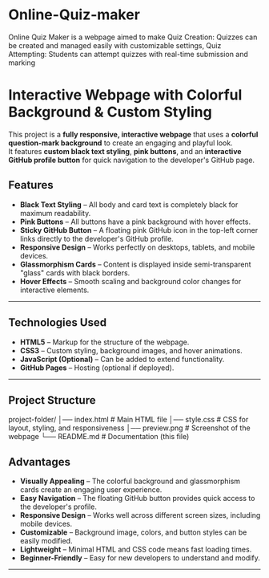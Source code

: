# Online-Quiz-maker
Online Quiz Maker is a webpage aimed to make Quiz Creation: Quizzes can be created and managed easily with customizable settings, Quiz Attempting: Students can attempt quizzes with real-time submission and marking

# Interactive Webpage with Colorful Background & Custom Styling

This project is a **fully responsive, interactive webpage** that uses a **colorful question-mark background** to create an engaging and playful look.  
It features **custom black text styling**, **pink buttons**, and an **interactive GitHub profile button** for quick navigation to the developer's GitHub page.

## Features

- **Black Text Styling** – All body and card text is completely black for maximum readability.
- **Pink Buttons** – All buttons have a pink background with hover effects.
- **Sticky GitHub Button** – A floating pink GitHub icon in the top-left corner links directly to the developer's GitHub profile.
- **Responsive Design** – Works perfectly on desktops, tablets, and mobile devices.
- **Glassmorphism Cards** – Content is displayed inside semi-transparent "glass" cards with black borders.
- **Hover Effects** – Smooth scaling and background color changes for interactive elements.

---

## Technologies Used

- **HTML5** – Markup for the structure of the webpage.
- **CSS3** – Custom styling, background images, and hover animations.
- **JavaScript (Optional)** – Can be added to extend functionality.
- **GitHub Pages** – Hosting (optional if deployed).

---

## Project Structure

project-folder/
│── index.html # Main HTML file
│── style.css # CSS for layout, styling, and responsiveness
│── preview.png # Screenshot of the webpage
└── README.md # Documentation (this file)

## Advantages

- **Visually Appealing** – The colorful background and glassmorphism cards create an engaging user experience.
- **Easy Navigation** – The floating GitHub button provides quick access to the developer's profile.
- **Responsive Design** – Works well across different screen sizes, including mobile devices.
- **Customizable** – Background image, colors, and button styles can be easily modified.
- **Lightweight** – Minimal HTML and CSS code means fast loading times.
- **Beginner-Friendly** – Easy for new developers to understand and modify.

---



